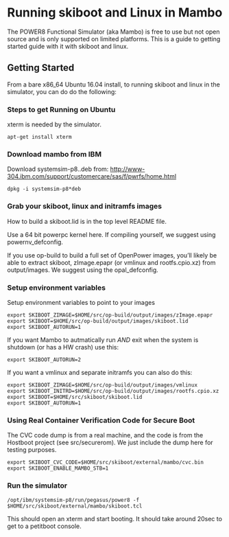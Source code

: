 # Running skiboot and Linux in Mambo

The POWER8 Functional Simulator (aka Mambo) is free to use but not
open source and is only supported on limited platforms.  This is a
guide to getting started guide with it with skiboot and linux.

## Getting Started

From a bare x86_64 Ubuntu 16.04 install, to running skiboot and linux
in the simulator, you can do do the following:

### Steps to get Running on Ubuntu
xterm is needed by the simulator.
```
apt-get install xterm
```

### Download mambo from IBM
Download systemsim-p8..deb from:
http://www-304.ibm.com/support/customercare/sas/f/pwrfs/home.html
```
dpkg -i systemsim-p8*deb
```

### Grab your skiboot, linux and initramfs images
How to build a skiboot.lid is in the top level README file.

Use a 64 bit powerpc kernel here. If compiling yourself, we suggest
using powernv_defconfig.

If you use op-build to build a full set of OpenPower images, you’ll
likely be able to extract skiboot, zImage.epapr (or vmlinux and
rootfs.cpio.xz) from output/images. We suggest using the
opal_defconfig.

### Setup environment variables
Setup environment variables to point to your images
```
export SKIBOOT_ZIMAGE=$HOME/src/op-build/output/images/zImage.epapr
export SKIBOOT=$HOME/src/op-build/output/images/skiboot.lid
export SKIBOOT_AUTORUN=1
```
If you want Mambo to autmatically run *AND* exit when the system is
shutdown (or has a HW crash) use this:
```
export SKIBOOT_AUTORUN=2
```
If you want a vmlinux and separate initramfs you can also do this:
```
export SKIBOOT_ZIMAGE=$HOME/src/op-build/output/images/vmlinux
export SKIBOOT_INITRD=$HOME/src/op-build/output/images/rootfs.cpio.xz
export SKIBOOT=$HOME/src/skiboot/skiboot.lid
export SKIBOOT_AUTORUN=1
```

### Using Real Container Verification Code for Secure Boot

The CVC code dump is from a real machine, and the code is from the Hostboot
project (see src/securerom). We just include the dump here for testing
purposes.

```
export SKIBOOT_CVC_CODE=$HOME/src/skiboot/external/mambo/cvc.bin
export SKIBOOT_ENABLE_MAMBO_STB=1
```

### Run the simulator
```
/opt/ibm/systemsim-p8/run/pegasus/power8 -f $HOME/src/skiboot/external/mambo/skiboot.tcl
```

This should open an xterm and start booting.  It should take around
20sec to get to a petitboot console.
